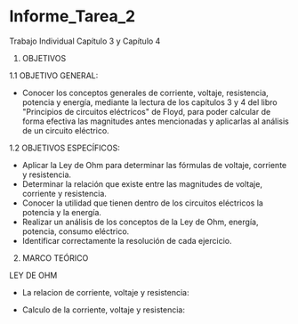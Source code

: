 # Informe_Tarea_2
Trabajo Individual Capítulo 3 y Capítulo 4

1. OBJETIVOS

1.1 OBJETIVO GENERAL:

- Conocer los conceptos generales de corriente, voltaje, resistencia, potencia y energía, mediante la lectura de los capítulos 3 y 4 del libro "Principios de circuitos eléctricos" de Floyd, para poder calcular de forma efectiva las magnitudes antes mencionadas y aplicarlas al análisis de un circuito eléctrico.

1.2 OBJETIVOS ESPECÍFICOS:

-  Aplicar la Ley de Ohm para determinar las fórmulas de voltaje, corriente y resistencia.
-  Determinar la relación que existe entre las magnitudes de voltaje, corriente y resistencia.
-  Conocer la utilidad que tienen dentro de los circuitos eléctricos la potencia y la energía.
-  Realizar un análisis de los conceptos de la Ley de Ohm, energía, potencia, consumo eléctrico.
-  Identificar correctamente la resolución de cada ejercicio.

2. MARCO TEÓRICO

LEY DE OHM
- La relacion de corriente, voltaje y resistencia:

- Calculo de la corriente, voltaje y resistencia:

